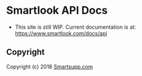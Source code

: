 # Smartlook API Docs

* This site is still WIP. Current documentation is at: https://www.smartlook.com/docs/api

## Copyright

Copyright (c) 2018 [Smartsupp.com](https://www.smartsupp.com/)
